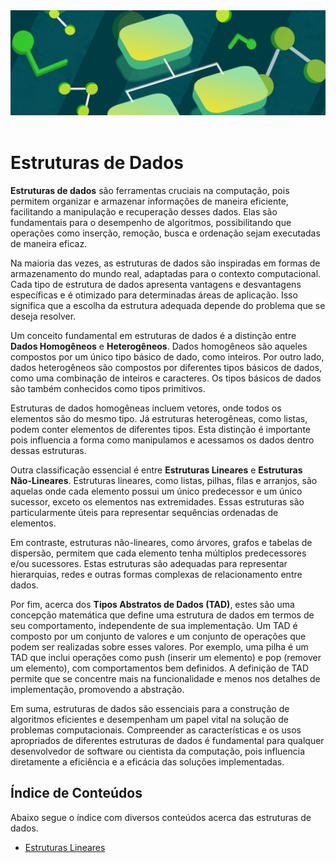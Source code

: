 <div align="center">
  <a href="https://github.com/joseferreira-dev/my-study-notes/tree/main/estruturas-de-dados"><img src="banner-ed.png"></a>
</div>
<br>

# Estruturas de Dados

**Estruturas de dados** são ferramentas cruciais na computação, pois permitem organizar e armazenar informações de maneira eficiente, facilitando a manipulação e recuperação desses dados. Elas são fundamentais para o desempenho de algoritmos, possibilitando que operações como inserção, remoção, busca e ordenação sejam executadas de maneira eficaz.

Na maioria das vezes, as estruturas de dados são inspiradas em formas de armazenamento do mundo real, adaptadas para o contexto computacional. Cada tipo de estrutura de dados apresenta vantagens e desvantagens específicas e é otimizado para determinadas áreas de aplicação. Isso significa que a escolha da estrutura adequada depende do problema que se deseja resolver.

Um conceito fundamental em estruturas de dados é a distinção entre **Dados Homogêneos** e **Heterogêneos**. Dados homogêneos são aqueles compostos por um único tipo básico de dado, como inteiros. Por outro lado, dados heterogêneos são compostos por diferentes tipos básicos de dados, como uma combinação de inteiros e caracteres. Os tipos básicos de dados são também conhecidos como tipos primitivos.

Estruturas de dados homogêneas incluem vetores, onde todos os elementos são do mesmo tipo. Já estruturas heterogêneas, como listas, podem conter elementos de diferentes tipos. Esta distinção é importante pois influencia a forma como manipulamos e acessamos os dados dentro dessas estruturas.

Outra classificação essencial é entre **Estruturas Lineares** e **Estruturas Não-Lineares**. Estruturas lineares, como listas, pilhas, filas e arranjos, são aquelas onde cada elemento possui um único predecessor e um único sucessor, exceto os elementos nas extremidades. Essas estruturas são particularmente úteis para representar sequências ordenadas de elementos.

Em contraste, estruturas não-lineares, como árvores, grafos e tabelas de dispersão, permitem que cada elemento tenha múltiplos predecessores e/ou sucessores. Estas estruturas são adequadas para representar hierarquias, redes e outras formas complexas de relacionamento entre dados.

Por fim, acerca dos **Tipos Abstratos de Dados (TAD)**, estes são uma concepção matemática que define uma estrutura de dados em termos de seu comportamento, independente de sua implementação. Um TAD é composto por um conjunto de valores e um conjunto de operações que podem ser realizadas sobre esses valores. Por exemplo, uma pilha é um TAD que inclui operações como push (inserir um elemento) e pop (remover um elemento), com comportamentos bem definidos. A definição de TAD permite que se concentre mais na funcionalidade e menos nos detalhes de implementação, promovendo a abstração.

Em suma, estruturas de dados são essenciais para a construção de algoritmos eficientes e desempenham um papel vital na solução de problemas computacionais. Compreender as características e os usos apropriados de diferentes estruturas de dados é fundamental para qualquer desenvolvedor de software ou cientista da computação, pois influencia diretamente a eficiência e a eficácia das soluções implementadas.

## Índice de Conteúdos

Abaixo segue o índice com diversos conteúdos acerca das estruturas de dados.

- [Estruturas Lineares](./contents/01-introducao/README.md)
